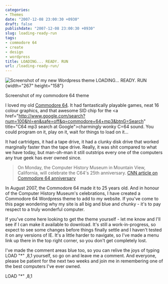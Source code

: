 ```yaml
---
categories:
- Themes
date: "2007-12-08 23:00:30 +0930"
draft: false
publishdate: "2007-12-08 23:00:30 +0930"
slug: loading-ready-run
tags:
- commodore 64
- create
- design
- wordpress
title: LOADING... READY. RUN
url: /loading-ready-run/
---
```

![Screenshot of my new Wordpress theme LOADING... READY.
RUN](//farm3.static.flickr.com/2253/2095773419_6ed3ff2dc1_o.png){width="267"
height="158"}

Screenshot of my commodore 64 theme

I loved my old [Commodore
64](http://en.wikipedia.org/wiki/Commodore_64 "Wikipedia entry on the C64").
It had fantastically playable games, neat 16 colour graphics, and that
awesome SID chip for the &lt;a
href="http://www.google.com/search?num=100&hl=en&safe=off&q=commodore+64+mp3&btnG=Search"
title="C64 mp3 search at Google"&gt;charmingly wonky C=64 sound. You
could program on it, play on it, wait for things to load on it...

It had cartridges, it had a tape drive, it had a clunky disk drive that
worked marginally faster than the tape drive. Really, it was shit
compared to what we have today, but man-oh-man it still outstrips every
one of the computers any true geek has ever owned since.

> On Monday, the Computer History Museum in Mountain View, California,
> will celebrate the C64's 25th anniversary. [CNN article on Commodore
> 64
> anniversary](http://edition.cnn.com/2007/TECH/ptech/12/07/c64/ "CNN article on Commodore 64 anniversary")

In August 2007, the Commodore 64 made it to 25 years old. And in honour
of the Computer History Museum's celebrations, I have created a
Commodore 64 Wordpress theme to add to my website. If you've come to
this page wondering why my site is all big and blue and chunky - it's to
pay respect to a truly wonderful computer.

If you've come here looking to get the theme yourself - let me know and
I'll see if I can make it available to download. It's still a
work-in-progress, so expect to see some changes before things finally
settle and I haven't tested it on any versions of IE. It's a little
harder to navigate, so I've made a menu link up there in the top right
corner, so you don't get completely lost.

I've made the comment areas blue too, so you can relive the joys of
typing LOAD "\*" ,8,1 yourself, so go on and leave me a comment. And
everyone, please be patient for the next two weeks and join me in
remembering one of the best computers I've ever owned.

LOAD "\*" ,8,1